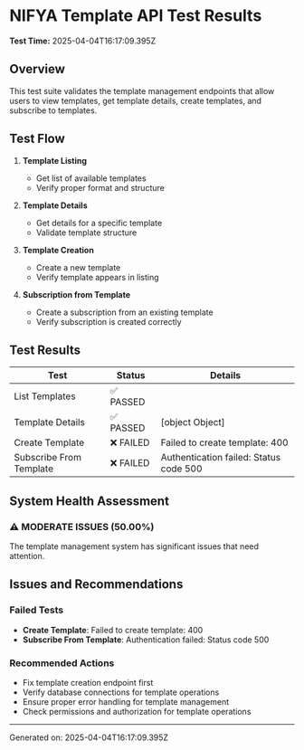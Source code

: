 # NIFYA Template API Test Results

**Test Time:** 2025-04-04T16:17:09.395Z

## Overview

This test suite validates the template management endpoints that allow users to view templates, get template details, create templates, and subscribe to templates.

## Test Flow

1. **Template Listing** 
   - Get list of available templates
   - Verify proper format and structure

2. **Template Details**
   - Get details for a specific template
   - Validate template structure

3. **Template Creation**
   - Create a new template
   - Verify template appears in listing

4. **Subscription from Template**
   - Create a subscription from an existing template
   - Verify subscription is created correctly

## Test Results

| Test | Status | Details |
|------|--------|---------|
| List Templates | ✅ PASSED |  |
| Template Details | ✅ PASSED | [object Object] |
| Create Template | ❌ FAILED | Failed to create template: 400 |
| Subscribe From Template | ❌ FAILED | Authentication failed: Status code 500 |

## System Health Assessment

### ⚠️ MODERATE ISSUES (50.00%)
The template management system has significant issues that need attention.

## Issues and Recommendations

### Failed Tests
- **Create Template**: Failed to create template: 400
- **Subscribe From Template**: Authentication failed: Status code 500

### Recommended Actions
- Fix template creation endpoint first
- Verify database connections for template operations
- Ensure proper error handling for template management
- Check permissions and authorization for template operations

---
Generated on: 2025-04-04T16:17:09.395Z
